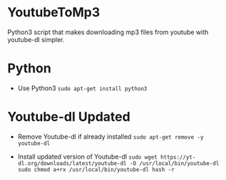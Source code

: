 # YoutubeToMp3
Python3 script that makes downloading mp3 files from youtube with youtube-dl simpler.

# Python
* Use Python3
`sudo apt-get install python3`

# Youtube-dl Updated
* Remove Youtube-dl if already installed
`sudo apt-get remove -y youtube-dl`

* Install updated version of Youtube-dl
`sudo wget https://yt-dl.org/downloads/latest/youtube-dl -O /usr/local/bin/youtube-dl
sudo chmod a+rx /usr/local/bin/youtube-dl
hash -r`
